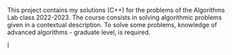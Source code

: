 
This project contains my solutions (C++) for the problems of the Algorithms Lab class 2022-2023. The course consists in solving algorithmic problems given in a contextual description. To solve some problems, knowledge of advanced algorithms - graduate level, is required.

Í


